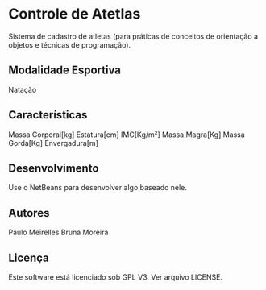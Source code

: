 Controle de Atetlas
===================

Sistema de cadastro de atletas (para práticas de conceitos de orientação a
objetos e técnicas de programação).


Modalidade Esportiva
--------------------
Natação

Características
---------------
Massa Corporal[kg]
Estatura[cm]
IMC[Kg/m²]
Massa Magra[Kg]
Massa Gorda[Kg]
Envergadura[m]


Desenvolvimento
---------------

Use o NetBeans para desenvolver algo baseado nele.


Autores
------

Paulo Meirelles
Bruna Moreira

Licença
-------

Este software está licenciado sob GPL V3. Ver arquivo LICENSE.



